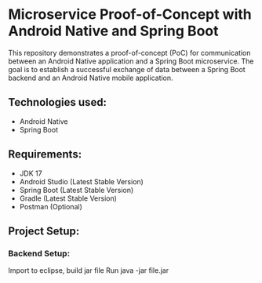# Microservice Proof-of-Concept with Android Native and Spring Boot

This repository demonstrates a proof-of-concept (PoC) for communication between an Android Native application and a Spring Boot microservice. The goal is to establish a successful exchange of data between a Spring Boot backend and an Android Native mobile application.

## Technologies used:
- Android Native
- Spring Boot

## Requirements:
- JDK 17
- Android Studio (Latest Stable Version)
- Spring Boot (Latest Stable Version)
- Gradle (Latest Stable Version)
- Postman (Optional)

## Project Setup:

### Backend Setup:
Import to eclipse, build jar file
Run java -jar file.jar